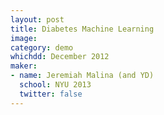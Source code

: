 ```yaml
---
layout: post
title: Diabetes Machine Learning
image:
category: demo 
whichdd: December 2012
maker:
- name: Jeremiah Malina (and YD)
  school: NYU 2013
  twitter: false
---
```


